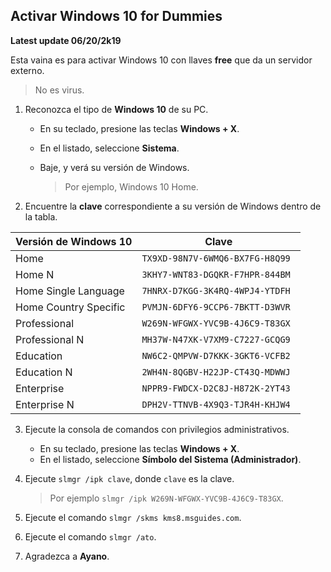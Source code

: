 ## Activar Windows 10 for Dummies
**Latest update 06/20/2k19**

Esta vaina es para activar Windows 10 con llaves **free** que da un servidor externo.
> No es virus.
 1. Reconozca el tipo de **Windows 10** de su PC.
	 - En su teclado, presione las teclas **Windows + X**.
	 - En el listado, seleccione **Sistema**.
	 - Baje, y verá su versión de Windows.
	 
	   > Por ejemplo, Windows 10 Home.
2. Encuentre la **clave** correspondiente a su versión de Windows dentro de la tabla.

|Versión de Windows 10|Clave|
|----------------|-------------------------------
|Home|`TX9XD-98N7V-6WMQ6-BX7FG-H8Q99 `            
|Home N|`3KHY7-WNT83-DGQKR-F7HPR-844BM`            
|Home Single Language|`7HNRX-D7KGG-3K4RQ-4WPJ4-YTDFH`
|Home Country Specific|`PVMJN-6DFY6-9CCP6-7BKTT-D3WVR`
|Professional|`W269N-WFGWX-YVC9B-4J6C9-T83GX`
|Professional N|`MH37W-N47XK-V7XM9-C7227-GCQG9`
|Education|`NW6C2-QMPVW-D7KKK-3GKT6-VCFB2`
|Education N|`2WH4N-8QGBV-H22JP-CT43Q-MDWWJ`
|Enterprise|`NPPR9-FWDCX-D2C8J-H872K-2YT43`
|Enterprise N|`DPH2V-TTNVB-4X9Q3-TJR4H-KHJW4`

3. Ejecute la consola de comandos con privilegios administrativos.
	- En su teclado, presione las teclas **Windows + X**.
	- En el listado, seleccione **Símbolo del Sistema (Administrador)**.
4. Ejecute `slmgr /ipk clave`, donde `clave` es la clave.

   > Por ejemplo `slmgr /ipk W269N-WFGWX-YVC9B-4J6C9-T83GX`.
5. Ejecute el comando `slmgr /skms kms8.msguides.com`.
6. Ejecute el comando `slmgr /ato`.
8. Agradezca a **Ayano**.
